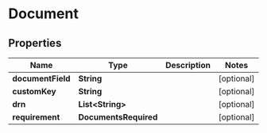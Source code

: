 

# Document


## Properties

Name | Type | Description | Notes
------------ | ------------- | ------------- | -------------
**documentField** | **String** |  |  [optional]
**customKey** | **String** |  |  [optional]
**drn** | **List&lt;String&gt;** |  |  [optional]
**requirement** | **DocumentsRequired** |  |  [optional]



